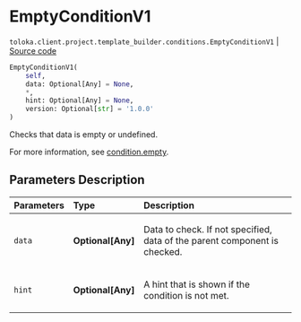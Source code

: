 # EmptyConditionV1
`toloka.client.project.template_builder.conditions.EmptyConditionV1` | [Source code](https://github.com/Toloka/toloka-kit/blob/v1.2.0/src/client/project/template_builder/conditions.py#L115)

```python
EmptyConditionV1(
    self,
    data: Optional[Any] = None,
    *,
    hint: Optional[Any] = None,
    version: Optional[str] = '1.0.0'
)
```

Checks that data is empty or undefined.


For more information, see [condition.empty](https://toloka.ai/docs/template-builder/reference/condition.empty).

## Parameters Description

| Parameters | Type | Description |
| :----------| :----| :-----------|
`data`|**Optional\[Any\]**|<p>Data to check. If not specified, data of the parent component is checked.</p>
`hint`|**Optional\[Any\]**|<p>A hint that is shown if the condition is not met.</p>
